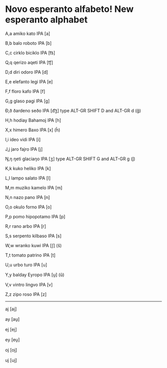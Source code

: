 # Novo esperanto alfabeto! New esperanto alphabet

A,a amiko	kato IPA [a]

B,b balo roboto IPA [b]

C,c cirklo biciklo IPA [t͡s]

Q,q qerizo aqeti IPA [t͡ʃ]

D,d diri odoro IPA [d]

E,e elefanto legi IPA [e]

F,f floro kafo IPA [f]

G,g glaso pagi IPA [g]

Ð,ð ðardeno seðo IPA [d͡ʒ] type ALT-GR SHIFT D and ALT-GR d	  (ĝ)

H,h hodiay Bahamoj IPA [h]

X,x himero Baxo IPA [x]   (ĥ)

I,i ideo vidi IPA [i]

J,j jaro fajro IPA [j]

Ŋ,ŋ ŋeti glaciaŋo IPA [ʒ] type ALT-GR SHIFT G and ALT-GR g   (ĵ)

K,k kuko heliko IPA [k]

L,l lampo salato IPA [l]

M,m muziko kamelo IPA [m]

N,n nazo pano IPA [n]

O,o okulo forno IPA [o]

P,p pomo hipopotamo IPA [p]

R,r rano arbo IPA [r]

S,s serpento kilbaso IPA [s]

W,w wranko kuwi IPA [ʃ]    (ŝ)

T,t tomato patrino IPA [t]

U,u urbo turo IPA [u]

Y,y balday Eyropo IPA [u̯]    (û)

V,v vintro lingvo IPA [v]

Z,z zipo roso IPA [z]


----------

aj	[ai̯]

ay	[au̯]

ej	[ei̯]

ey	[eu̯]

oj	[oi̯]

uj	[ui̯]
